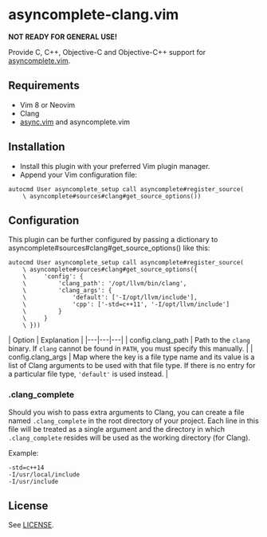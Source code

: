 # asyncomplete-clang.vim

**NOT READY FOR GENERAL USE!**

Provide C, C++, Objective-C and Objective-C++ support for [asyncomplete.vim](https://github.com/prabirshrestha/asyncomplete.vim).

## Requirements

* Vim 8 or Neovim
* Clang
* [async.vim](https://github.com/prabirshrestha/async.vim) and asyncomplete.vim

## Installation

* Install this plugin with your preferred Vim plugin manager.
* Append your Vim configuration file:
```vim
autocmd User asyncomplete_setup call asyncomplete#register_source(
    \ asyncomplete#sources#clang#get_source_options())
```

## Configuration

This plugin can be further configured by passing a dictionary to asyncomplete#sources#clang#get_source_options() like this:
```vim
autocmd User asyncomplete_setup call asyncomplete#register_source(
    \ asyncomplete#sources#clang#get_source_options({
    \     'config': {
    \         'clang_path': '/opt/llvm/bin/clang',
    \         'clang_args': {
    \             'default': ['-I/opt/llvm/include'],
    \             'cpp': ['-std=c++11', '-I/opt/llvm/include']
    \         }
    \     }
    \ }))
```

| Option | Explanation |
|---|---|---|
| config.clang_path | Path to the `clang` binary. If `clang` cannot be found in `PATH`, you must specify this manually. |
| config.clang_args | Map where the key is a file type name and its value is a list of Clang arguments to be used with that file type. If there is no entry for a particular file type, ``'default'`` is used instead. |

### .clang_complete

Should you wish to pass extra arguments to Clang, you can create a file named `.clang_complete` in the root directory of your project. Each line in this file will be treated as a single argument and the directory in which `.clang_complete` resides will be used as the working directory (for Clang).

Example:
```
-std=c++14
-I/usr/local/include
-I/usr/include
```

## License

See [LICENSE](https://raw.githubusercontent.com/keremc/asyncomplete-clang.vim/master/LICENSE).
